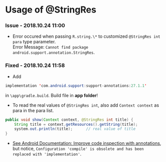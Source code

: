 Usage of @StringRes
===============================
### Issue - 2018.10.24 11:00
* Error occured when passing `R.string.\*` to customized `@StringRes int para` type parameter.  
Error Message: `Cannot find package android.support.annotation.StringRes`.


### Fixed - 2018.10.24 11:58
* Add
```java
implementation 'com.android.support:support-annotations:27.1.1'
```
in `\app\gradle.build`. Build file in **app folder**!
* To read the real values of `@StringRes int`, also add `Context context` as para in the para list.
```java  
public void show(Context context, @StringRes int title) {
	String title = context.getResources().getString(title);
	system.out.println(title);		// real value of title
}
```
* [See Android Documentation: Improve code inspection with annotations](https://developer.android.com/studio/write/annotations?hl=zh-cn), but notice, `Configuration 'compile' is obsolete and has been replaced with 'implementation'`.
